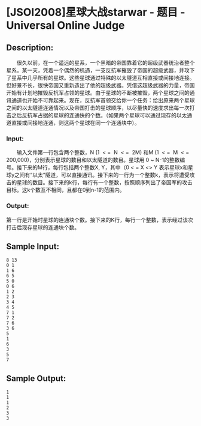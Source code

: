 # [JSOI2008]星球大战starwar - 题目 - Universal Online Judge

## Description: 

　　很久以前，在一个遥远的星系，一个黑暗的帝国靠着它的超级武器统治者整个星系。某一天，凭着一个偶然的机遇，一支反抗军摧毁了帝国的超级武器，并攻下了星系中几乎所有的星球。这些星球通过特殊的以太隧道互相直接或间接地连接。 但好景不长，很快帝国又重新造出了他的超级武器。凭借这超级武器的力量，帝国开始有计划地摧毁反抗军占领的星球。由于星球的不断被摧毁，两个星球之间的通讯通道也开始不可靠起来。现在，反抗军首领交给你一个任务：给出原来两个星球之间的以太隧道连通情况以及帝国打击的星球顺序，以尽量快的速度求出每一次打击之后反抗军占据的星球的连通快的个数。（如果两个星球可以通过现存的以太通道直接或间接地连通，则这两个星球在同一个连通块中）。

### Input: 

　　输入文件第一行包含两个整数，N (1  < =  N  < =  2M) 和M (1  < =  M  < =  200,000)，分别表示星球的数目和以太隧道的数目。星球用 0 ~ N-1的整数编号。接下来的M行，每行包括两个整数X, Y，其中（0 < = X <> Y 表示星球x和星球y之间有“以太”隧道，可以直接通讯。接下来的一行为一个整数k，表示将遭受攻击的星球的数目。接下来的k行，每行有一个整数，按照顺序列出了帝国军的攻击目标。这k个数互不相同，且都在0到n-1的范围内。

### Output: 

第一行是开始时星球的连通块个数。接下来的K行，每行一个整数，表示经过该次打击后现存星球的连通块个数。


## Sample Input: 
```
8 13
0 1
1 6
6 5
5 0
0 6
1 2
2 3
3 4
4 5
7 1
7 2
7 6
3 6
5
1
6
3
5
7
```

## Sample Output: 
```
1
1
1
2
3
3
```
